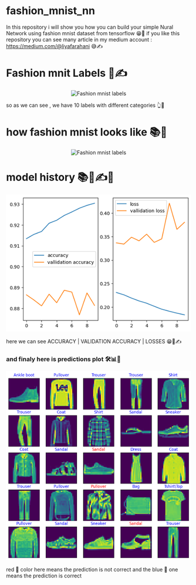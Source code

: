 # fashion_mnist_nn
In this repository i will show you how you can build your simple Nural Network using fashion mnist dataset from tensorflow 😁📌  if you like this repository you can see many article in my medium account  : https://medium.com/@liyafarahani 😅✍️ 

# Fashion mnit Labels 📌✍️

<p style="text-align:center;"<p style="text-align:center;"><img src="https://pravarmahajan.github.io/assets/images/fashion-MNIST/labels_table.png" alt="Fashion mnist labels">

so as we can see , we have 10 labels with different categories 👆🤏 

# how fashion mnist looks like 📚📂

<p style="text-align:center;"<p style="text-align:center;"><img src="https://raw.githubusercontent.com/zalandoresearch/fashion-mnist/master/doc/img/fashion-mnist-sprite.png" alt="Fashion mnist labels">

# model history 📚🤏✍️📌

<p style="text-align:center;"<p style="text-align:center;"><img src="https://github.com/LiyaUnknown/fashion_mnist_nn/blob/main/model_history_plot.png" alt="Fashion mnist labels">

here we can see ACCURACY | VALIDATION ACCURACY | LOSSES 😁📂✍️

### and finaly here is predictions plot 🛠️📊📐

<p style="text-align:center;"<p style="text-align:center;"><img src="https://github.com/LiyaUnknown/fashion_mnist_nn/blob/main/PREDICTION_PLOT.png" alt="Fashion mnist labels">

red 🔴 color here means the prediction is not correct and the blue 🔵 one means the prediction is correct
